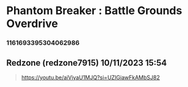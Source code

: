 # Phantom Breaker : Battle Grounds Overdrive
### 1161693395304062986
## Redzone (redzone7915) 10/11/2023 15:54 

> https://youtu.be/aiVjyaU1MJQ?si=UZIGiawFkAMbSJ82


